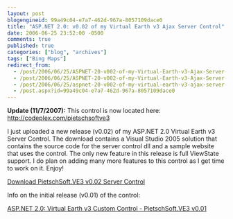 ```yaml
---
layout: post
blogengineid: 99a49c04-e7a7-462d-967a-8057109dace0
title: "ASP.NET 2.0: v0.02 of my Virtual Earth v3 Ajax Server Control"
date: 2006-06-25 23:52:00 -0500
comments: true
published: true
categories: ["blog", "archives"]
tags: ["Bing Maps"]
redirect_from: 
  - /post/2006/06/25/ASPNET-20-v002-of-my-Virtual-Earth-v3-Ajax-Server-Control.aspx
  - /post/2006/06/25/ASPNET-20-v002-of-my-Virtual-Earth-v3-Ajax-Server-Control
  - /post/2006/06/25/aspnet-20-v002-of-my-virtual-earth-v3-ajax-server-control
  - /post.aspx?id=99a49c04-e7a7-462d-967a-8057109dace0
---
```


**Update (11/7/2007):** This control is now located here: <a href="http://codeplex.com/pietschsoftve3">http://codeplex.com/pietschsoftve3</a>

I just uploaded a new release (v0.02) of my ASP.NET 2.0 Virtual Earth v3 Server Control. The download contains a Visual Studio 2005 solution that contains the source code for the server control dll and a sample website that uses the control. The only new feature in this release is full ViewState support. I do plan on adding many more features to this control as I get time to work on it. Enjoy!

<a href="http://codeplex.com/pietschsoftve3">Download PietschSoft.VE3 v0.02 Server Control</a>

Info on the initial release (v0.01) of the control:

<a href="/post.aspx?id=1d6d498a-257f-4f08-aaf1-8cfa7c568d60">ASP.NET 2.0: Virtual Earth v3 Custom Control - PietschSoft.VE3 v0.01</a> 
